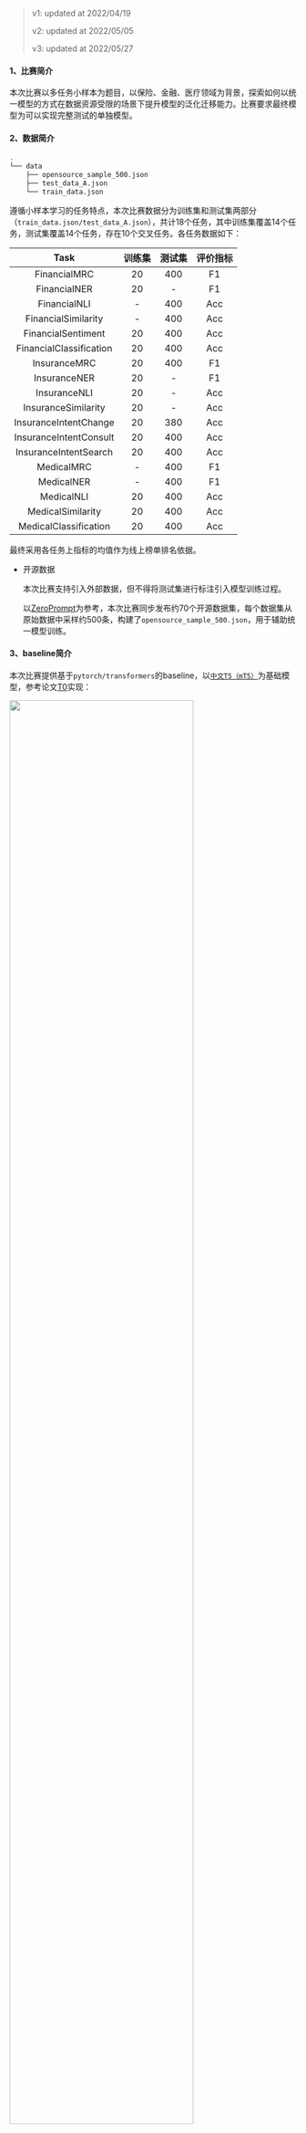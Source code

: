 > v1: updated at 2022/04/19
>
> v2: updated at 2022/05/05
> 
> v3: updated at 2022/05/27

#### 1、比赛简介

本次比赛以多任务小样本为题目，以保险、金融、医疗领域为背景，探索如何以统一模型的方式在数据资源受限的场景下提升模型的泛化迁移能力。比赛要求最终模型为可以实现完整测试的单独模型。

#### 2、数据简介

```bash
.
└── data
    ├── opensource_sample_500.json
    ├── test_data_A.json
    └── train_data.json
```

遵循小样本学习的任务特点，本次比赛数据分为训练集和测试集两部分（`train_data.json/test_data_A.json`），共计18个任务，其中训练集覆盖14个任务，测试集覆盖14个任务，存在10个交叉任务。各任务数据如下：

| Task |  训练集  |  测试集  | 评价指标 |
| :-----: | :--: | :--: | :-----------------: |
|FinancialMRC| 20 | 400 | F1 |
|FinancialNER| 20 | - | F1 |
|FinancialNLI| - | 400 | Acc |
|FinancialSimilarity| - | 400 | Acc |
|FinancialSentiment| 20 | 400 | Acc |
|FinancialClassification| 20 | 400 | Acc |
|InsuranceMRC| 20 | 400 | F1 |
|InsuranceNER| 20 | - | F1 |
|InsuranceNLI| 20 | - | Acc |
|InsuranceSimilarity| 20 | - | Acc |
|InsuranceIntentChange| 20 | 380 | Acc |
|InsuranceIntentConsult| 20 | 400 | Acc |
|InsuranceIntentSearch| 20 | 400 | Acc |
|MedicalMRC| - | 400 | F1 |
|MedicalNER| - | 400 | F1 |
|MedicalNLI| 20 | 400 | Acc |
|MedicalSimilarity| 20 | 400 | Acc |
|MedicalClassification| 20 | 400 | Acc |

最终采用各任务上指标的均值作为线上榜单排名依据。

- 开源数据

    本次比赛支持引入外部数据，但不得将测试集进行标注引入模型训练过程。
    
    以[ZeroPrompt](https://arxiv.org/abs/2201.06910v1)为参考，本次比赛同步发布约70个开源数据集，每个数据集从原始数据中采样约500条，构建了`opensource_sample_500.json`，用于辅助统一模型训练。


#### 3、baseline简介

本次比赛提供基于`pytorch/transformers`的baseline，以[`中文T5（mT5）`](https://huggingface.co/lemon234071/t5-base-Chinese)为基础模型，参考论文[T0](https://arxiv.org/abs/2110.08207)实现：

<img src="./figures/t0.png" width="80%" />

代码结构如下：

```bash
.
└── code
    ├── analysis
    ├── instructions
    ├── metrics
    ├── utils
    ├── run.sh
    ├── train_fsl.py
    └── train_opensource.py
```

通过运行`run.sh`进行模型训练并得到评价指标，具体内容如下：

```bash
CUDA_VISIBLE_DEVICES=1 python train_opensource.py \
    --model_path="../ptlm/t5/" \
    --model_name="t5" \
    --dataset="opensource" \
    --lr=2e-5 \
    --batch_size=12 \
    --max_source_length=512 \
    --max_target_length=200 \
    --epoch=2 \
    --eval_num=1000 \
    --data_dir="../data/" \
    --split_dataset \

# You can change it by your pretrained model path,
# such as the further-pretrained model obtained from the opensource data above
PTLM_PATH="../ptlm/t5/"

CUDA_VISIBLE_DEVICES=1 python train_fsl.py \
    --model_path=$PTLM_PATH \
    --model_name="t5" \
    --dataset="instruction" \
    --lr=2e-5 \
    --batch_size=12 \
    --max_source_length=512 \
    --max_target_length=200 \
    --epoch=2 \
    --eval_num=28 \
    --data_dir="../data/" \
    --split_dataset \
```

主要参数说明：

- `model_path`：加载模型的路径，可以从[`这里`](https://huggingface.co/lemon234071/t5-base-Chinese)下载中文T5（mT5）并放置到相应路径（`ptlm/t5/`）中
- `epoch`：模型训练的轮数
- `split_dataset`：切分训练集、验证集
- `eval_num`：验证集大小

相关baseline实验结果如下：

- Opensource

    |                   Dataset                    | T5_Sample128_Test1k | T5_Sample500_Test4k |
    | :------------------------------------------: | :-----------------: | :-----------------: |
    |               APP_IFLYTEK_LTC                |       38.462        |       54.098        |
    |            INTENT_CATSLU_TRAINDEV            |       87.500        |       95.349        |
    |         INTENT_INTENT_CALSSIDICATION         |       33.333        |       52.542        |
    |             INTENT_NLPCC2018_SLU             |       62.500        |       84.058        |
    |                 KEYS_COTE-BD                 |       100.000       |       91.803        |
    |                 KEYS_COTE-DP                 |       76.587        |       82.445        |
    |                KEYS_COTE-MFW                 |       90.374        |       90.214        |
    |                    MRC_C3                    |       47.368        |       45.000        |
    |                 MRC_CAIL2019                 |       76.850        |       68.639        |
    |                 MRC_CAIL2020                 |       57.540        |       61.106        |
    |                   MRC_CMRC                   |       41.457        |       70.477        |
    |                   MRC_DRCD                   |       55.748        |       75.099        |
    |            MRC_DUREADER_CHECKLIST            |       24.159        |       50.412        |
    |             MRC_DUREADER_ROBUST              |       78.494        |       69.632        |
    |              MRC_DUREADER_YESNO              |       36.364        |       61.538        |
    |                  NER_BOSON                   |       59.256        |       57.550        |
    |                 NER_CCF2020                  |       26.557        |       55.472        |
    |                 NER_CLUENER                  |       60.444        |       75.028        |
    |                  NER_CMEEE                   |       47.334        |       51.046        |
    |                   NER_MSRA                   |       66.667        |       73.600        |
    |                  NER_NLPCC                   |       14.815        |       78.571        |
    |                  NER_RENMIN                  |       71.429        |       77.120        |
    |                  NER_SANWEN                  |       21.429        |       59.782        |
    |                  NER_WEIBO                   |       19.231        |       65.283        |
    |               NEWS_CCFBDCI2020               |       76.923        |       92.000        |
    |                NEWS_CHINANEWS                |       75.000        |       85.938        |
    |                  NEWS_IfENG                  |       40.000        |       71.212        |
    |         NEWS_NLPCC2014_LSHT_SAMPELE          |       44.444        |       54.839        |
    | NEWS_NLPCC2017_NEWS_HEADLINE_CATEGORIZATION  |       60.000        |       74.074        |
    |                NEWS_THUCNEWS                 |       69.231        |       85.714        |
    |                  NEWS_TNEWS                  |       54.545        |       55.738        |
    |                  NLI_CMNLI                   |       43.750        |       50.000        |
    |                  NLI_OCNLI                   |       56.250        |       38.596        |
    |                 PARA_PAWS_X                  |       45.455        |       60.714        |
    |             SENTI_CAR_SENTIMENT              |       90.000        |       60.000        |
    |               SENTI_CCF2019_EA               |       25.000        |       80.328        |
    |              SENTI_CHNSENTICORP              |       84.615        |       85.965        |
    |                  SENTI_DMSC                  |       31.579        |       45.763        |
    |          SENTI_JD_BINARY_WAIMAI_10K          |       80.000        |       80.597        |
    |                SENTI_JD_FULL                 |       23.529        |       36.842        |
    |               SENTI_NCOV_2020                |       47.368        |       64.789        |
    |               SENTI_NLPCC14_SC               |       100.000       |       87.097        |
    | SENTI_NLPCC2014_WEIBO_EMOTION_CLASSIFICATION |       29.412        |       59.016        |
    |        SENTI_ONLINE_SHOPPING_10_CATS         |       61.538        |       84.314        |
    |         SENTI_SIMPLIFYWEIBO_4_MOODS          |       66.667        |       65.152        |
    |              SENTI_SMPECISA2019              |       57.143        |       73.438        |
    |            SENTI_WEIBO_SENTI_100K            |       75.000        |       94.828        |
    |               SENTI_YF_AMAZON                |       60.870        |       60.000        |
    |              SENTI_YF_DIANPING               |          -          |       57.407        |
    |                  STS_AFQMC                   |       75.000        |       66.154        |
    |                STS_BQ_CORPUS                 |       57.143        |       73.214        |
    |                 STS_CHIP_STS                 |       33.333        |       74.242        |
    |                STS_KUAKE_QQR                 |       81.818        |       75.926        |
    |                STS_KUAKE_QTR                 |       23.077        |       50.000        |
    |                  STS_LCQMC                   |       43.750        |       69.355        |
    |              STS_SOHU_STS_A_LL               |       56.250        |       85.714        |
    |              STS_SOHU_STS_A_SL               |       83.333        |       76.786        |
    |              STS_SOHU_STS_A_SS               |       77.778        |       71.154        |
    |              STS_SOHU_STS_B_LL               |       76.923        |       81.818        |
    |              STS_SOHU_STS_B_SL               |       93.333        |       84.000        |
    |              STS_SOHU_STS_B_SS               |       90.909        |       88.889        |
    |                   SUMM_CSL                   |       53.457        |       61.250        |
    |                SUMM_EDUCATION                |       45.118        |       63.473        |
    |                  SUMM_LCSTS                  |       25.153        |       30.675        |
    |                  SUMM_NLPCC                  |       49.482        |       50.385        |
    |                SUMM_NLPCC2015                |       34.273        |       42.919        |
    |                 SUMM_SHENCE                  |       35.674        |       35.980        |
    |                 SUMM_WANFANG                 |       59.838        |       57.245        |
    |                  SUMM_WEIBO                  |       28.401        |       38.324        |
    |            WSC_CLUEWSC2020_PUBLIC            |       58.333        |       67.742        |
    |                   Macro_F1                   |       56.154        |     **67.078**      |
    |                   Micro_F1                   |       55.208        |     **67.236**      |

- Closed

    | Dataset |  T5  | T5_Sample128 | T5_Sample500 |
    | :-----: | :--: | :-----------------: | :-----------------: |
    |FinancialMRC_TEST|3.970|48.255|56.034|
    |**FinancialNLI_TEST**|10.5|35.0|50.75|
    |**FinancialSimilarity_TEST**|33.582|51.493|95.025|
    |FinancialSentiment_TEST|1.5|33.5|37.25|
    |FinancialClassification_TEST|4.854|50.25|67.25|
    |InsuranceIntentChange_TEST|0.0|46.316|69.474|
    |InsuranceIntentConsult_TEST|0.75|84.0|87.75|
    |InsuranceIntentSearch_TEST|0.0|65.0|80.25|
    |InsuranceMRC_TEST|15.744|38.417|49.541|
    |MedicalClassification_TEST|4.854|27.427|56.068|
    |**MedicalMRC_TEST**|2.321|42.596|50.899|
    |**MedicalNER_TEST**|0.0|22.0|26.5|
    |MedicalNLI_TEST|11.5|34.5|52.0|
    |MedicalSimilarity_TEST|30.348|72.639|92.537|
    |Macro_F1|8.237|46.528|**62.238**|
    |Micro_F1|8.266|46.503|**62.206**|
